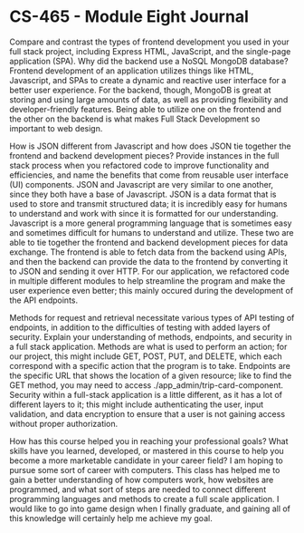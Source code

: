 # CS-465 - Module Eight Journal

Compare and contrast the types of frontend development you used in your full stack project, including Express HTML, JavaScript, and the single-page application (SPA).
Why did the backend use a NoSQL MongoDB database?
Frontend development of an application utilizes things like HTML, Javascript, and SPAs to create a dynamic and reactive user interface for a better user experience.  For the backend, though, MongoDB is great at storing and using large amounts of data, as well as providing flexibility and developer-friendly features. Being able to utilize one on the frontend and the other on the backend is what makes Full Stack Development so important to web design.

How is JSON different from Javascript and how does JSON tie together the frontend and backend development pieces?
Provide instances in the full stack process when you refactored code to improve functionality and efficiencies, and name the benefits that come from reusable user interface (UI) components.
JSON and Javascript are very similar to one another, since they both have a base of Javascript.  JSON is a data format that is used to store and transmit structured data; it is incredibly easy for humans to understand and work with since it is formatted for our understanding.  Javascript is a more general programming language that is sometimes easy and sometimes difficult for humans to understand and utilize.  These two are able to tie together the frontend and backend development pieces for data exchange.  The frontend is able to fetch data from the backend using APIs, and then the backend can provide the data to the frontend by converting it to JSON and sending it over HTTP. For our application, we refactored code in multiple different modules to help streamline the program and make the user experience even better; this mainly occured during the development of the API endpoints.

Methods for request and retrieval necessitate various types of API testing of endpoints, in addition to the difficulties of testing with added layers of security. Explain your understanding of methods, endpoints, and security in a full stack application.
Methods are what is used to perform an action; for our project, this might include GET, POST, PUT, and DELETE, which each correspond with a specific action that the program is to take.  Endpoints are the specific URL that shows the location of a given resource; like to find the GET method, you may need to access ./app_admin/trip-card-component.  Security within a full-stack application is a little different, as it has a lot of different layers to it; this might include authenticating the user, input validation, and data encryption to ensure that a user is not gaining access without proper authorization.

How has this course helped you in reaching your professional goals? What skills have you learned, developed, or mastered in this course to help you become a more marketable candidate in your career field?
I am hoping to pursue some sort of career with computers.  This class has helped me to gain a better understanding of how computers work, how websites are programmed, and what sort of steps are needed to connect different programming languages and methods to create a full scale application.  I would like to go into game design when I finally graduate, and gaining all of this knowledge will certainly help me achieve my goal.

